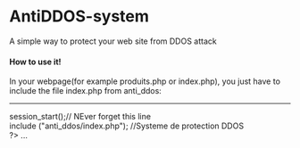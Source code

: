 # AntiDDOS-system
A simple way to protect your web site from DDOS attack

<h4> How to use it!</h4>
In your webpage(for example produits.php or index.php), you just have to include the file index.php from anti_ddos:<br>
<hr>
session_start();// NEver forget this line<br>
include ("anti_ddos/index.php"); //Systeme de protection DDOS</br>
?>
<!DOCTYPE html>
<html>
  <head>
      <meta http-equiv="Content-Type" content="text/html; charset=UTF-8"/>
      ...
  </head>
  <body>
    <!-- My Web Page -->
  </body>
</html>
